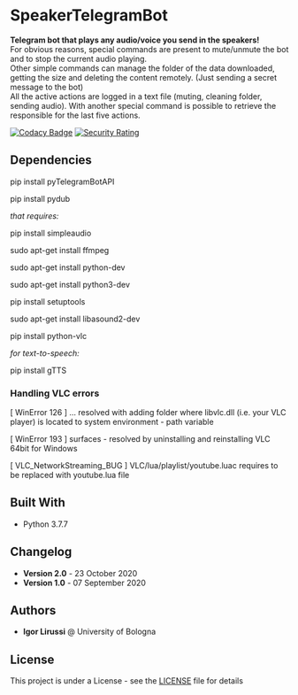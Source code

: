 # SpeakerTelegramBot
**Telegram bot that plays any audio/voice you send in the speakers!**
<br>
For obvious reasons, special commands are present to mute/unmute the bot and to stop the current  audio playing. <br>
Other simple commands can manage the folder of the data downloaded, getting the size and deleting the content remotely. (Just sending a secret message to the bot) <br>
All the active actions are logged in a text file (muting, cleaning folder, sending audio). With another special command is possible to retrieve the responsible for the last five actions.

[![Codacy Badge](https://api.codacy.com/project/badge/Grade/e816ec7faa0f47e88649e051a1ceecbe)](https://app.codacy.com/gh/igor-lirussi/SpeakerTelegramBot?utm_source=github.com&utm_medium=referral&utm_content=igor-lirussi/SpeakerTelegramBot&utm_campaign=Badge_Grade)
[![Security Rating](https://sonarcloud.io/api/project_badges/measure?project=igor-lirussi_SpeakerTelegramBot&metric=security_rating)](https://sonarcloud.io/dashboard?id=igor-lirussi_SpeakerTelegramBot)

## Dependencies

pip install pyTelegramBotAPI

pip install pydub

*that requires:*

pip install simpleaudio

sudo apt-get install ffmpeg

sudo apt-get install python-dev

sudo apt-get install python3-dev

pip install setuptools

sudo apt-get install libasound2-dev

pip install python-vlc

*for text-to-speech:*

pip install gTTS

### Handling VLC errors
[ WinError 126 ] ...
resolved with adding folder where libvlc.dll (i.e. your VLC player) is located to system environment - path variable

[ WinError 193 ] surfaces -
resolved by uninstalling and reinstalling VLC 64bit for Windows

[ VLC_NetworkStreaming_BUG ] VLC/lua/playlist/youtube.luac requires to be replaced with youtube.lua file

## Built With

*  Python 3.7.7

## Changelog

*  **Version 2.0** - 23 October 2020 <br>
*  **Version 1.0** - 07 September 2020

## Authors

*  **Igor Lirussi** @ University of Bologna

## License

This project is under a License - see the [LICENSE](LICENSE) file for details
